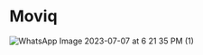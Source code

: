 # Moviq
![WhatsApp Image 2023-07-07 at 6 21 35 PM (1)](https://github.com/OkelloSam21/Moviq/assets/115361239/dcfa3c7e-6e59-411c-97da-986d258955cf)
